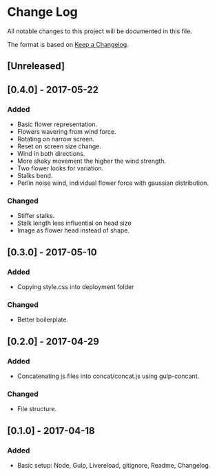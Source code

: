 
# Change Log
All notable changes to this project will be documented in this file.

The format is based on [Keep a Changelog](http://keepachangelog.com/).

## [Unreleased]

## [0.4.0] - 2017-05-22
### Added
- Basic flower representation.
- Flowers wavering from wind force.
- Rotating on narrow screen. 
- Reset on screen size change.
- Wind in both directions. 
- More shaky movement the higher the wind strength.
- Two flower looks for variation.
- Stalks bend.
- Perlin noise wind, individual flower force with gaussian distribution.

### Changed
- Stiffer stalks.
- Stalk length less influential on head size
- Image as flower head instead of shape.

## [0.3.0] - 2017-05-10
### Added
- Copying style.css into deployment folder

### Changed
- Better boilerplate.

## [0.2.0] - 2017-04-29
### Added
- Concatenating js files into concat/concat.js using gulp-concant.

### Changed
- File structure.

## [0.1.0] - 2017-04-18
### Added
- Basic setup: Node, Gulp, Livereload, gitignore, Readme, Changelog.